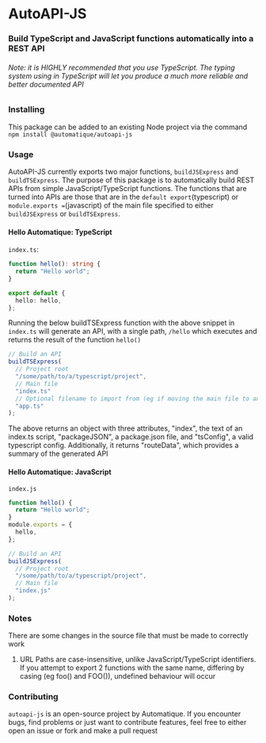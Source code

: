 # AutoAPI-JS

### Build TypeScript and JavaScript functions automatically into a REST API

###### Note: it is _HIGHLY_ recommended that you use TypeScript. The typing system using in TypeScript will let you produce a much more reliable and better documented API

### Installing

This package can be added to an existing Node project via the command
`npm install @automatique/autoapi-js`

### Usage

AutoAPI-JS currently exports two major functions, `buildJSExpress` and `buildTSExpress`. The purpose
of this package is to automatically build REST APIs from simple JavaScript/TypeScript functions. The functions
that are turned into APIs are those that are in the `default export`(typescript) or `module.exports =`(javascript)
of the main file specified to either `buildJSExpress` or `buildTSExpress`.

#### Hello Automatique: TypeScript

`index.ts`:

```typescript
function hello(): string {
  return "Hello world";
}

export default {
  hello: hello,
};
```

Running the below buildTSExpress function with the above snippet in `index.ts` will generate an API,
with a single path, `/hello` which executes and returns the result of the function `hello()`

```typescript
// Build an API
buildTSExpress(
  // Project root
  "/some/path/to/a/typescript/project",
  // Main file
  "index.ts"
  // Optional filename to import from (eg if moving the main file to another name)
  "app.ts"
);
```

The above returns an object with three attributes, "index", the text of an index.ts script,
"packageJSON", a package.json file, and "tsConfig", a valid typescript config. Additionally,
it returns "routeData", which provides a summary of the generated API

#### Hello Automatique: JavaScript

`index.js`

```javascript
function hello() {
  return "Hello world";
}
module.exports = {
  hello,
};
```

```javascript
// Build an API
buildJSExpress(
  // Project root
  "/some/path/to/a/typescript/project",
  // Main file
  "index.js"
);
```

### Notes

There are some changes in the source file that must be made to correctly work

1. URL Paths are case-insensitive, unlike JavaScript/TypeScript identifiers. If you attempt to export 2 functions with the same name, differing by casing (eg foo() and FOO()), undefined behaviour will occur

### Contributing

`autoapi-js` is an open-source project by Automatique. If you encounter bugs, find problems or just want to contribute features,
feel free to either open an issue or fork and make a pull request
